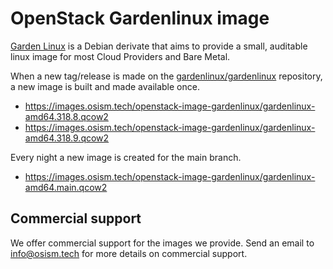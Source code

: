 # OpenStack Gardenlinux image

[Garden Linux](https://github.com/gardenlinux/gardenlinux) is a Debian derivate that
aims to provide a small, auditable linux image for most Cloud Providers and Bare Metal.

When a new tag/release is made on the [gardenlinux/gardenlinux](https://github.com/gardenlinux/gardenlinux)
repository, a new image is built and made available once.

* https://images.osism.tech/openstack-image-gardenlinux/gardenlinux-amd64.318.8.qcow2
* https://images.osism.tech/openstack-image-gardenlinux/gardenlinux-amd64.318.9.qcow2

Every night a new image is created for the main branch.

* https://images.osism.tech/openstack-image-gardenlinux/gardenlinux-amd64.main.qcow2

## Commercial support

We offer commercial support for the images we provide. Send an email to
[info@osism.tech](mailto:info@osism.tech) for more details on commercial support.
